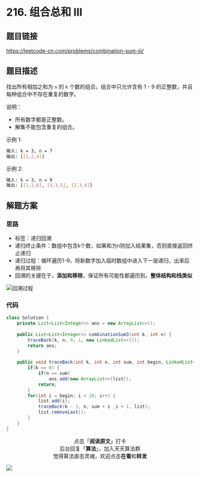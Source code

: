 # 216. 组合总和 III

## 题目链接

https://leetcode-cn.com/problems/combination-sum-iii/

## 题目描述

找出所有相加之和为 `n` 的 `k` 个数的组合。组合中只允许含有 1 - 9 的正整数，并且每种组合中不存在重复的数字。

说明：

- 所有数字都是正整数。
- 解集不能包含重复的组合。 

示例 1:

```bash
输入: k = 3, n = 7
输出: [[1,2,4]]
```

示例 2:

```bash
输入: k = 3, n = 9
输出: [[1,2,6], [1,3,5], [2,3,4]]
```


## 解题方案

### 思路

- 标签：递归回溯
- 递归终止条件：数组中包含k个数，如果和为n则加入结果集，否则直接返回终止递归
- 递归过程：循环遍历1-9，将新数字加入临时数组中进入下一层递归，出来后再将其移除
- 回溯的关键在于，**添加和移除**，保证所有可能性都遍历到，**整体结构和栈类似**

![回溯过程](https://i.loli.net/2019/05/18/5cdf779d1690663296.png)

### 代码

```java
class Solution {
    private List<List<Integer>> ans = new ArrayList<>();
    
    public List<List<Integer>> combinationSum3(int k, int n) {
        traceBack(k, n, 0, 1, new LinkedList<>());
        return ans;
    }
    
    public void traceBack(int k, int n, int sum, int begin, LinkedList<Integer> list) {
        if(k == 0) {
            if(n == sum)
                ans.add(new ArrayList<>(list));
            return;
        }
        for(int i = begin; i < 10; i++) {
            list.add(i);
            traceBack(k - 1, n, sum + i ,i + 1, list);
            list.removeLast();
        }
    }
}
```

<span style="display:block;text-align:center;">点击「<strong>阅读原文</strong>」打卡</span>
<span style="display:block;text-align:center;">后台回复「<strong>算法</strong>」，加入天天算法群</span>
<span style="display:block;text-align:center;">觉得算法直击灵魂，欢迎点击<strong>在看</strong>和<strong>转发</strong></span>

![](https://i.loli.net/2019/05/20/5ce23b33cc01d73486.gif)
